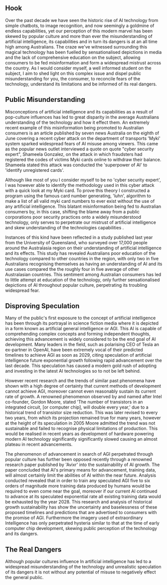 ## Hook
Over the past decade we have seen the historic rise of AI technology from simple chatbots, to image recognition, and now seemingly a goldmine of endless capabilities, yet our perception of this modern marvel has been skewed by popular culture and more than ever the misunderstanding of artificial intelligence, its capabilities and in turn its dangers is at an all time high among Australians. The craze we've witnessed surrounding this magical technology has been fuelled by sensationalised depictions in media and the lack of comprehensive education on the subject, allowing consumers to be fed misinformation and form a widespread mistrust across the country. As I would consider myself, a well informed student on the subject, I aim to shed light on this complex issue and dispel public misunderstanding for you, the consumer, to reconcile fears of the technology, understand its limitations and be informed of its real dangers.

## Public Misunderstanding
Misconceptions of artificial intelligence and its capabilities as a result of pop-culture influences has led to great disparity in the average Australians understanding of the technology and how it effect them. An extremely recent example of this misinformation being promoted to Australian consumers is an article published by seven news Australia on the eighth of June covering a recent cyber attack on the department of transports 'Myki' system sparked widespread fears of AI misuse among viewers. This came as the popular news outlet interviewed a quote on quote "cyber security expert", Shameela Gonzalez, on the attack in which fraudsters had registered the codes of victims Myki cards online to withdraw their balance. Shameela stated this attack was conducted the 'superpower of AI' to 'identify unregistered cards'.

Although like most of you I consider myself to be no 'cyber security expert', I was however able to identify the methodology used in this cyber attack with a quick look at my Myki card. To prove this theory I constructed a program using the famous card number generating, 'luhn', algorithm to make a list of all valid myki card numbers to ever exist without the use of any artificial intelligence. This blatant misinformation being fed to Australian consumers by, in this case, shifting the blame away from a public corporations poor security practices onto a widely misunderstood technology, only serves to perpetrate our mistrust of artificial intelligence and skew understanding of the technologies capabilities .
 
Instances of this kind have been reflected in a study published last year from the University of Queensland, who surveyed over 17,000 people around the Australasia region on their understanding of artificial intelligence and its effects. This study has revealed Australians poor education of the technology compared to other countries in the region, with only two in five Australians recognising themselves as having an understanding of AI and its use cases compared the the roughly four in five average of other Australasian countries. This sentiment among Australian consumers has led to little attempt at education of the technology, only further sensationalised depictions of AI throughout popular culture, perpetrating its troubling widespread fear. 

## Disproving Speculation
Many of the public's first exposure to the concept of artificial intelligence has been through its portrayal in science fiction media where it is depicted in a form known as artificial general intelligence or AGI. This AI is capable of comprehending complex concepts and forming independent thoughts, achieving this advancement is widely considered to be the end goal of AI development. Many leaders in the field, such as polarising CEO of Tesla an ex-partner in OpenAI, have been extremely vocal of their predicted timelines to achieve AGI as soon as 2029, citing speculation of artificial intelligence future exponential growth following rapid advancement over the last decade. This speculation has caused a modern gold rush of adopting and investing in the latest AI technologies so to not be left behind.

However recent research and the trends of similar past phenomena have shown with a high degree of certainty that current methods of development cannot achieve AGI, moreover cannot even reasonably sustain its current rate of growth. A renowned phenomenon observed by and named after Intel co-founder, Gordon Moore, stated  'The number of transistors in an integrated circuit, \[or computer chip], will double every year,'  due to a historical trend of transistor size reduction. This was later revised to every two years, from which its projection remained true for many years, however at the height of its speculation in 2005 Moore admitted the trend was not sustainable and failed to recognise physical limitations of production. This would be realised in recent years as development of hardware powering modern AI technology significantly significantly slowed causing an almost plateau in recent advancements. 

The phenomenon of advancement in search of AGI perpetrated through popular culture has further been opposed recently through a renowned research paper published by 'Avixr' into the sustainability of AI growth. The paper concluded that AI's primary means for advancement, training data, will almost certainly limit the abilities of AI within the near future. Analysis conducted revealed that in order to train any speculated AGI five to six orders of magnitude more training data produced by humans would be required to even come near the goal, moreover if our current AI continued to advance at its speculated exponential rate all existing training data would be exhausted by the year 2028. This research and analysis of historical growth sustainability has show the uncertainty and baselessness of these proposed timelines and predictions that are advertised to consumers with the promise of AGI. Furthermore the imagery used of extraordinary Intelligence has only perpetrated hysteria similar to that at the time of early computer chip development, skewing public perception of the technology and its dangers.

## The Real Dangers
Although popular cultures influence In artificial intelligence has led to a widespread misunderstanding of the technology and unrealistic speculation of its dangers it is not without any potential of misuse to negatively effect the general public.